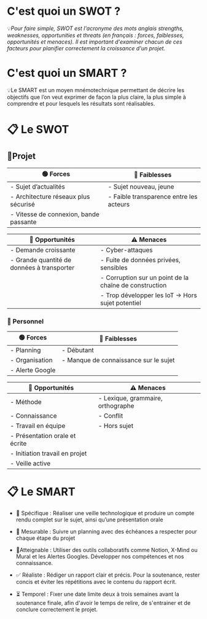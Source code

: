 # C'est quoi un SWOT ?
💡*Pour faire simple, SWOT est l'acronyme des mots anglais strengths, weaknesses, opportunities et threats (en français : forces, faiblesses, opportunités et menaces). Il est important d'examiner chacun de ces facteurs pour planifier correctement la croissance d'un projet.*

# C'est quoi un SMART ?
💡Le SMART est un moyen mnémotechnique permettant de décrire les objectifs que l’on veut exprimer de façon la plus claire, la plus simple à comprendre et pour lesquels les résultats sont réalisables.

# 📋 Le SWOT 

## 📑Projet

| 🟢 Forces                                                                 | 🔴 Faiblesses                                                  |
|---------------------------------------------------------------------------|----------------------------------------------------------------|
| - Sujet d’actualités                                                     | - Sujet nouveau, jeune                                         |
| - Architecture réseaux plus sécurisé                                     | - Faible transparence entre les acteurs                        |
| - Vitesse de connexion, bande passante                                   |                                                                |

| 🌱 Opportunités                                                          | ⚠️ Menaces                                                     |
|---------------------------------------------------------------------------|----------------------------------------------------------------|
| - Demande croissante                                                    | - Cyber-attaques                                               |
| - Grande quantité de données à transporter                              | - Fuite de données privées, sensibles                          |
|    | - Corruption sur un point de la chaîne de construction         |
|                                                                           | - Trop développer les IoT → Hors sujet potentiel               |

### 👨  Personnel



| 🟢 Forces                          | 🔴 Faiblesses                          |
|-----------------------------------|----------------------------------------|
| - Planning                        | - Débutant  |
| - Organisation                    |  - Manque de connaissance sur le sujet                         |
| - Alerte Google                   |                                        |

| 🌱 Opportunités                   | ⚠️ Menaces                             |
|-----------------------------------|----------------------------------------|
| - Méthode                         | - Lexique, grammaire, orthographe      |
| - Connaissance                    | - Conflit                              |
| - Travail en équipe              | - Hors sujet                           |
| - Présentation orale et écrite   |                                        |
| - Initiation travail en projet   |                                        |
| - Veille active                  |                                        |


# 📋 Le SMART 
- 🎯 Spécifique : Réaliser une veille technologique et produire un compte rendu complet sur le sujet, ainsi qu’une présentation orale
  
- 📏 Mesurable :  Suivre un planning avec des échéances a respecter pour chaque étape du projet
  
- 🧗Atteignable : Utiliser des outils collaboratifs comme Notion, X-Mind ou Mural et les Alertes Googles. Développer nos compétences et nos connaissance.
  
- ✅ Réaliste : Rédiger un rapport clair et précis. Pour la soutenance, rester concis et éviter les répétitions avec le contenu du rapport écrit. 
  
- ⏳ Temporel : Fixer une date limite deux à trois semaines avant la soutenance  finale, afin d'avoir le temps de relire, de s'entrainer et de conclure correctement le projet. 
